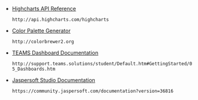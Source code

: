 * [Highcharts API Reference](http://api.highcharts.com/highcharts)

    `http://api.highcharts.com/highcharts`

* [Color Palette Generator](http://colorbrewer2.org)

    `http://colorbrewer2.org`
   
* [TEAMS Dashboard Documentation](http://support.teams.solutions/student/Default.htm#GettingStarted/05_Dashboards.htm)

    `http://support.teams.solutions/student/Default.htm#GettingStarted/05_Dashboards.htm`
    
* [Jaspersoft Studio Documentation](https://community.jaspersoft.com/documentation?version=36816)

    `https://community.jaspersoft.com/documentation?version=36816`
